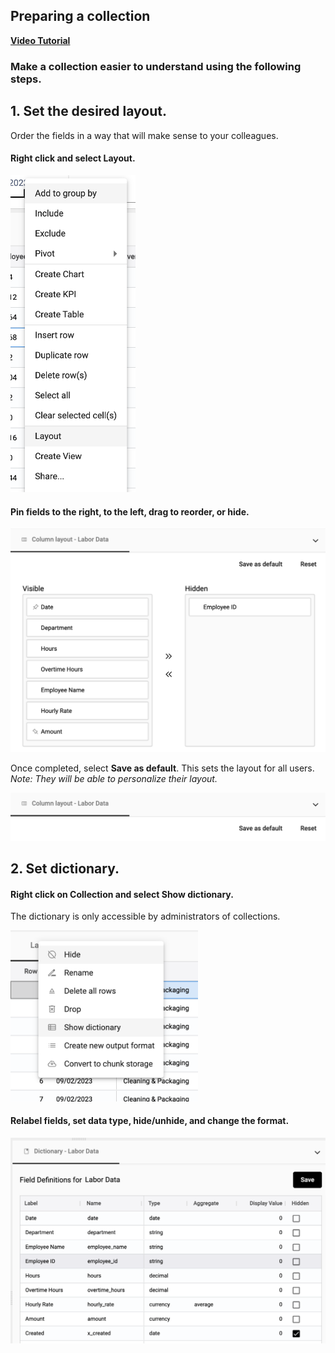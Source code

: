 ## Preparing a collection

[**Video Tutorial**](https://youtu.be/x5n19V9foWA?feature=shared)

### Make a collection easier to understand using the following steps.

## 1. Set the desired layout. 

Order the fields in a way that will make sense to your colleagues.  

#### Right click and select Layout.

<img src="../assets/default_layout1_matt.png"  style="width:200px" class="border"></img>
   
#### Pin fields to the right, to the left, drag to reorder, or hide. 

<img src="../assets/default_layout2_matt.png"  style="width:600px" class="border"></img>

Once completed, select **Save as default**.  This sets the layout for all users.  _Note:  They will be able to personalize their layout._

<img src="../assets/default_layout3_matt.png"  style="width:600px" class="border"></img>   

## 2. Set dictionary. 

#### Right click on Collection and select Show dictionary.

The dictionary is only accessible by administrators of collections.  

   <img src="../assets/preparing_collection1_matt.png"  style="width:300px" class="border"></img>
   
#### Relabel fields, set data type, hide/unhide, and change the format.

   <img src="../assets/data_dictionary_matt.png"  style="width:800px" class="border"></img>   
